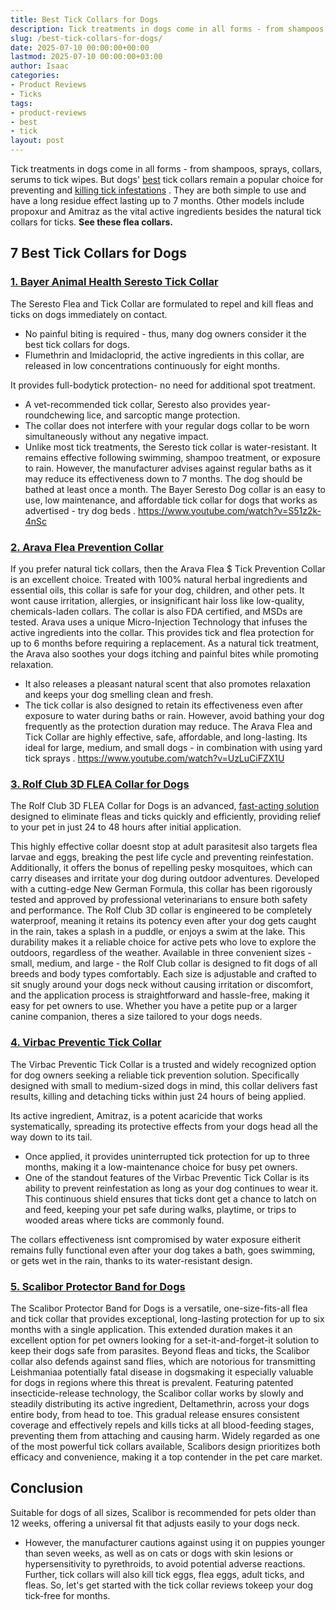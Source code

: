 ```yaml
---
title: Best Tick Collars for Dogs
description: Tick treatments in dogs come in all forms - from shampoos, sprays, collars, serums to tick wipes. But dogs' best tick collars remain a popular choice for...
slug: /best-tick-collars-for-dogs/
date: 2025-07-10 00:00:00+00:00
lastmod: 2025-07-10 00:00:00+03:00
author: Isaac
categories:
- Product Reviews
- Ticks
tags:
- product-reviews
- best
- tick
layout: post
---
```

Tick treatments in dogs come in all forms - from shampoos, sprays, collars, serums to tick wipes.
But dogs' [best](https://pestpolicy.com/best-tick-shampoo-for-dogs/) tick collars remain a popular choice for preventing and
[killing tick infestations](https://pestpolicy.com/best-tick-killer-for-yard/)
.
They are both simple to use and have a long residue effect lasting up to 7 months.
Other models include propoxur and Amitraz as the vital active ingredients besides the natural tick collars for ticks.
**See these flea collars.**
## 7 Best Tick Collars for Dogs
### [1. Bayer Animal Health Seresto Tick Collar](https://www.amazon.com/dp/B00B8CG602/?tag=p-policy-20)
The Seresto Flea and Tick Collar are formulated to repel and kill fleas and ticks on dogs immediately on contact.
- No painful biting is required - thus, many dog owners consider it the best tick collars for dogs.
- Flumethrin and Imidacloprid, the active ingredients in this collar, are released in low concentrations continuously for eight months.

It provides full-bodytick protection- no need for additional spot treatment.
- A vet-recommended tick collar, Seresto also provides year-roundchewing lice, and sarcoptic mange protection.
- The collar does not interfere with your regular dogs collar to be worn simultaneously without any negative impact.
- Unlike most tick treatments, the Seresto tick collar is water-resistant. It remains effective following swimming, shampoo treatment, or exposure to rain.
However, the manufacturer advises against regular baths as it may reduce its effectiveness down to 7 months. The dog should be bathed at least once a month.
The Bayer Seresto Dog collar is an easy to use, low maintenance, and affordable tick collar for dogs that works as advertised -
try dog beds
.
https://www.youtube.com/watch?v=S51z2k-4nSc
### [2. Arava Flea Prevention Collar](https://www.amazon.com/dp/B01N0UCPUS/?tag=p-policy-20)
If you prefer natural tick collars, then the Arava Flea $ Tick Prevention Collar is an excellent choice.
Treated with 100% natural herbal ingredients and essential oils, this collar is safe for your dog, children, and other pets.
It wont cause irritation, allergies, or insignificant hair loss like low-quality, chemicals-laden collars.
The collar is also FDA certified, and MSDs are tested. Arava uses a unique Micro-Injection Technology that infuses the active ingredients into the collar.
This provides tick and flea protection for up to 6 months before requiring a replacement.
As a natural tick treatment, the Arava also soothes your dogs itching and painful bites while promoting relaxation.
- It also releases a pleasant natural scent that also promotes relaxation and keeps your dog smelling clean and fresh.
- The tick collar is also designed to retain its effectiveness even after exposure to water during baths or rain.
However, avoid bathing your dog frequently as the protection duration may reduce.
The Arava Flea and Tick Collar are highly effective, safe, affordable, and long-lasting. Its ideal for large, medium, and small dogs - in combination with
using yard tick sprays
.
https://www.youtube.com/watch?v=UzLuCiFZX1U
### [3. Rolf Club 3D FLEA Collar for Dogs](https://www.amazon.com/dp/B06XGWYHWR/?tag=p-policy-20)
The Rolf Club 3D FLEA Collar for Dogs is an advanced,
[fast-acting solution](https://pestpolicy.com/best-tick-shampoo-for-dogs/)
designed to eliminate fleas and ticks quickly and efficiently, providing relief to your pet in just 24 to 48 hours after initial application.

This highly effective collar doesnt stop at adult parasitesit also targets flea larvae and eggs, breaking the pest life cycle and preventing reinfestation. Additionally, it offers the bonus of repelling pesky mosquitoes, which can carry diseases and irritate your dog during outdoor adventures.
Developed with a cutting-edge New German Formula, this collar has been rigorously tested and approved by professional veterinarians to ensure both safety and performance.
The Rolf Club 3D collar is engineered to be completely waterproof, meaning it retains its potency even after your dog gets caught in the rain, takes a splash in a puddle, or enjoys a swim at the lake. This durability makes it a reliable choice for active pets who love to explore the outdoors, regardless of the weather.
Available in three convenient sizes - small, medium, and large - the Rolf Club collar is designed to fit dogs of all breeds and body types comfortably.
Each size is adjustable and crafted to sit snugly around your dogs neck without causing irritation or discomfort, and the application process is straightforward and hassle-free, making it easy for pet owners to use. Whether you have a petite pup or a larger canine companion, theres a size tailored to your dogs needs.
### [4. Virbac Preventic Tick Collar](https://www.amazon.com/dp/B0043XCDKU/?tag=p-policy-20)
The Virbac Preventic Tick Collar is a trusted and widely recognized option for dog owners seeking a reliable tick prevention solution. Specifically designed with small to medium-sized dogs in mind, this collar delivers fast results, killing and detaching ticks within just 24 hours of being applied.

Its active ingredient, Amitraz, is a potent acaricide that works systematically, spreading its protective effects from your dogs head all the way down to its tail.
- Once applied, it provides uninterrupted tick protection for up to three months, making it a low-maintenance choice for busy pet owners.
- One of the standout features of the Virbac Preventic Tick Collar is its ability to prevent reinfestation as long as your dog continues to wear it.
This continuous shield ensures that ticks dont get a chance to latch on and feed, keeping your pet safe during walks, playtime, or trips to wooded areas where ticks are commonly found.

The collars effectiveness isnt compromised by water exposure eitherit remains fully functional even after your dog takes a bath, goes swimming, or gets wet in the rain, thanks to its water-resistant design.
### [5. Scalibor Protector Band for Dogs](https://www.amazon.com/dp/B00MRR5ADG/?tag=p-policy-20)
The Scalibor Protector Band for Dogs is a versatile, one-size-fits-all flea and tick collar that provides exceptional, long-lasting protection for up to six months with a single application. This extended duration makes it an excellent option for pet owners looking for a set-it-and-forget-it solution to keep their dogs safe from parasites.
Beyond fleas and ticks, the Scalibor collar also defends against sand flies, which are notorious for transmitting Leishmaniaa potentially fatal disease in dogsmaking it especially valuable for dogs in regions where this threat is prevalent.
Featuring patented insecticide-release technology, the Scalibor collar works by slowly and steadily distributing its active ingredient, Deltamethrin, across your dogs entire body, from head to toe.
This gradual release ensures consistent coverage and effectively repels and kills ticks at all blood-feeding stages, preventing them from attaching and causing harm. Widely regarded as one of the most powerful tick collars available, Scalibors design prioritizes both efficacy and convenience, making it a top contender in the pet care market.
## Conclusion
Suitable for dogs of all sizes, Scalibor is recommended for pets older than 12 weeks, offering a universal fit that adjusts easily to your dogs neck.
- However, the manufacturer cautions against using it on puppies younger than seven weeks, as well as on cats or dogs with skin lesions or hypersensitivity to pyrethroids, to avoid potential adverse reactions.
Further, tick collars will also kill tick eggs, flea eggs, adult ticks, and fleas.
So, let's get started with the tick collar reviews tokeep your dog tick-free for months.